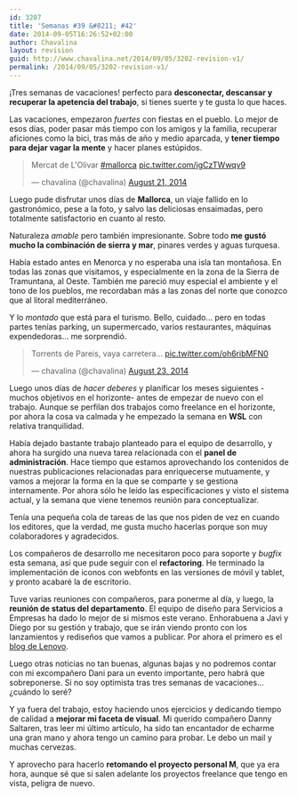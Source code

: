 ```yaml
---
id: 3207
title: 'Semanas #39 &#8211; #42'
date: 2014-09-05T16:26:52+02:00
author: Chavalina
layout: revision
guid: http://www.chavalina.net/2014/09/05/3202-revision-v1/
permalink: /2014/09/05/3202-revision-v1/
---
```

¡Tres semanas de vacaciones! perfecto para **desconectar, descansar y recuperar la apetencia del trabajo**, si tienes suerte y te gusta lo que haces.

Las vacaciones, empezaron _fuertes_ con fiestas en el pueblo. Lo mejor de esos días, poder pasar más tiempo con los amigos y la familia, recuperar aficiones como la bici, tras más de año y medio aparcada, y **tener tiempo para dejar vagar la mente** y hacer planes estúpidos.

<blockquote class="twitter-tweet" lang="en">
  <p>
    Mercat de L'Olivar <a href="https://twitter.com/hashtag/mallorca?src=hash">#mallorca</a> <a href="http://t.co/jgCzTWwqv9">pic.twitter.com/jgCzTWwqv9</a>
  </p>
  
  <p>
    &mdash; chavalina (@chavalina) <a href="https://twitter.com/chavalina/status/502410894757085185">August 21, 2014</a>
  </p>
</blockquote>



Luego pude disfrutar unos días de **Mallorca**, un viaje fallido en lo gastronómico, pese a la foto, y salvo las deliciosas ensaimadas, pero totalmente satisfactorio en cuanto al resto.

Naturaleza _amable_ pero también impresionante. Sobre todo **me gustó mucho la combinación de sierra y mar**, pinares verdes y aguas turquesa. 

Había estado antes en Menorca y no esperaba una isla tan montañosa. En todas las zonas que visitamos, y especialmente en la zona de la Sierra de Tramuntana, al Oeste. También me pareció muy especial el ambiente y el tono de los pueblos, me recordaban más a las zonas del norte que conozco que al litoral mediterráneo.

Y lo _montado_ que está para el turismo. Bello, cuidado… pero en todas partes tenías parking, un supermercado, varios restaurantes, máquinas expendedoras… me sorprendió.

<blockquote class="twitter-tweet" lang="en">
  <p>
    Torrents de Pareis, vaya carretera… <a href="http://t.co/oh6ribMFN0">pic.twitter.com/oh6ribMFN0</a>
  </p>
  
  <p>
    &mdash; chavalina (@chavalina) <a href="https://twitter.com/chavalina/status/503225705627648000">August 23, 2014</a>
  </p>
</blockquote>



Luego unos días de _hacer deberes_ y planificar los meses siguientes -muchos objetivos en el horizonte- antes de empezar de nuevo con el trabajo. Aunque se perfilan dos trabajos como freelance en el horizonte, por ahora la cosa va calmada y he empezado la semana en **WSL** con relativa tranquilidad.

Había dejado bastante trabajo planteado para el equipo de desarrollo, y ahora ha surgido una nueva tarea relacionada con el **panel de administración**. Hace tiempo que estamos aprovechando los contenidos de nuestras publicaciones relacionadas para enriquecerse mutuamente, y vamos a mejorar la forma en la que se comparte y se gestiona internamente. Por ahora sólo he leído las especificaciones y visto el sistema actual, y la semana que viene tenemos reunión para conceptualizar.

Tenía una pequeña cola de tareas de las que nos piden de vez en cuando los editores, que la verdad, me gusta mucho hacerlas porque son muy colaboradores y agradecidos. 

Los compañeros de desarrollo me necesitaron poco para soporte y _bugfix_ esta semana, así que pude seguir con el **refactoring**. He terminado la implementación de iconos con webfonts en las versiones de móvil y tablet, y pronto acabaré la de escritorio.

Tuve varias reuniones con compañeros, para ponerme al día, y luego, la **reunión de status del departamento**. El equipo de diseño para Servicios a Empresas ha dado lo mejor de si mismos este verano. Enhorabuena a Javi y Diego por su gestión y trabajo, que se irán viendo pronto con los lanzamientos y rediseños que vamos a publicar. Por ahora el primero es el [blog de Lenovo](http://www.bloglenovo.es/).

Luego otras noticias no tan buenas, algunas bajas y no podremos contar con mi excompañero Dani para un evento importante, pero habrá que sobreponerse. Si no soy optimista tras tres semanas de vacaciones… ¿cuándo lo seré?

Y ya fuera del trabajo, estoy haciendo unos ejercicios y dedicando tiempo de calidad a **mejorar mi faceta de visual**. Mi querido compañero Danny Saltaren, tras leer mi último artículo, ha sido tan encantador de echarme una gran mano y ahora tengo un camino para probar. Le debo un mail y muchas cervezas.

Y aprovecho para hacerlo **retomando el proyecto personal M**, que ya era hora, aunque sé que si salen adelante los proyectos freelance que tengo en vista, peligra de nuevo.
